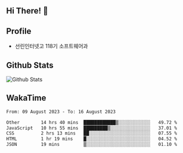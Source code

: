 ## Hi There! 👋

## Profile

-   선린인터넷고 118기 소프트웨어과

## Github Stats

![Github Stats](https://github-readme-stats.vercel.app/api/top-langs/?username=NY0510&theme=tokyonight&hide_border=true&layout=compact)

## WakaTime

<!--START_SECTION:waka-->

```txt
From: 09 August 2023 - To: 16 August 2023

Other        14 hrs 40 mins  ████████████▒░░░░░░░░░░░░   49.72 %
JavaScript   10 hrs 55 mins  █████████▒░░░░░░░░░░░░░░░   37.01 %
CSS          2 hrs 13 mins   ██░░░░░░░░░░░░░░░░░░░░░░░   07.55 %
HTML         1 hr 19 mins    █░░░░░░░░░░░░░░░░░░░░░░░░   04.52 %
JSON         19 mins         ▒░░░░░░░░░░░░░░░░░░░░░░░░   01.10 %
```

<!--END_SECTION:waka-->
